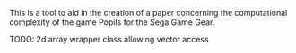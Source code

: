 This is a tool to aid in the creation of a paper concerning the computational complexity of the game Popils for the Sega Game Gear.

TODO:
    2d array wrapper class allowing vector access